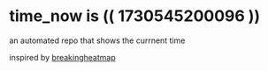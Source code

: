 # time_now is (( 1730545200096 ))

an automated repo that shows the currnent time

inspired by [breakingheatmap](https://github.com/breakingheatmap/breakingheatmap)